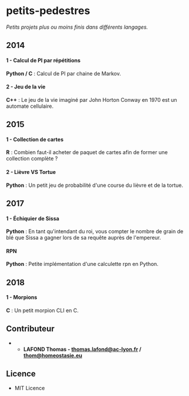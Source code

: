 # petits-pedestres

*Petits projets plus ou moins finis dans différents langages.*


## 2014 

#### 1 - Calcul de PI par répétitions

**Python / C** : Calcul de PI par chaine de Markov.

#### 2 - Jeu de la vie

**C++** : Le jeu de la vie imaginé par John Horton Conway en 1970 est un automate cellulaire.

## 2015

#### 1 - Collection de cartes

**R** : Combien faut-il acheter de paquet de cartes afin de former une collection complète ?

#### 2 - Lièvre VS Tortue

**Python** : Un petit jeu de probabilité d'une course du lièvre et de la tortue.

## 2017

#### 1 - Échiquier de Sissa

**Python** : En tant qu'intendant du roi, vous compter le nombre de grain de blé que Sissa a gagner lors de sa requête auprès de l'empereur.

#### RPN

**Python** : Petite implémentation d'une calculette rpn en Python.

## 2018

#### 1 - Morpions

**C** : Un petit morpion CLI en C.


## Contributeur

* - **LAFOND Thomas - thomas.lafond@ac-lyon.fr / thom@homeostasie.eu**


## Licence

- MIT Licence




 

